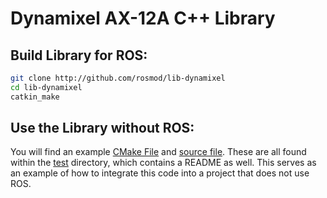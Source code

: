 Dynamixel AX-12A C++ Library
============================

Build Library for ROS:
----------------------

```bash
git clone http://github.com/rosmod/lib-dynamixel
cd lib-dynamixel
catkin_make
```

Use the Library without ROS:
----------------------------

You will find an example [CMake File](./test/CMakeLists.txt) and
[source file](./test/main.cpp).  These are all found within the
[test](./test) directory, which contains a README as well. This serves
as an example of how to integrate this code into a project that does
not use ROS.
